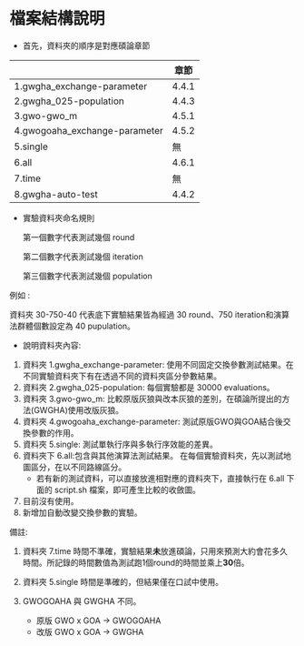 # 檔案結構說明

* 首先，資料夾的順序是對應碩論章節

|                               | 章節  |
|-------------------------------|-------|
| 1.gwgha_exchange-parameter    | 4.4.1 |
| 2.gwgha_025-population        | 4.4.3 |
| 3.gwo-gwo_m                   | 4.5.1 |
| 4.gwogoaha_exchange-parameter | 4.5.2 |
| 5.single                      | 無    |
| 6.all                         | 4.6.1 |
| 7.time                        | 無    |
| 8.gwgha-auto-test             | 4.4.2 |

* 實驗資料夾命名規則

    第一個數字代表測試幾個 round

    第二個數字代表測試幾個 iteration

    第三個數字代表測試幾個 population

例如 :

資料夾 30-750-40 代表底下實驗結果皆為經過 30 round、750 iteration和演算法群體個數設定為 40 pupulation。

* 說明資料夾內容:

1. 資料夾 1.gwgha_exchange-parameter: 使用不同固定交換參數測試結果。在不同實驗資料夾下有在透過不同的資料夾區分參數結果。
2. 資料夾 2.gwgha_025-population: 每個實驗都是 30000 evaluations。
3. 資料夾 3.gwo-gwo_m: 比較原版灰狼與改本灰狼的差別，在碩論所提出的方法(GWGHA)使用改版灰狼。
4. 資料夾 4.gwogoaha_exchange-parameter: 測試原版GWO與GOA結合後交換參數的作用。
5. 資料夾 5.single: 測試單執行序與多執行序效能的差異。
6. 資料夾下 6.all:包含與其他演算法測試結果。
在每個實驗資料夾，先以測試地圖區分，在以不同路線區分。
    * 若有新的測試資料，可以直接放進相對應的資料夾下，直接執行在 6.all 下面的 script.sh 檔案，即可產生比較的收斂圖。
7. 目前沒有使用。
8. 新增加自動改變交換參數的實驗。

備註:

1. 資料夾 7.time 時間不準確，實驗結果**未**放進碩論，只用來預測大約會花多久時間。所記錄的時間數值為測試跑1個round的時間並乘上**30**倍。
2. 資料夾 5.single 時間是準確的，但結果僅在口試中使用。
3. GWOGOAHA 與 GWGHA 不同。

    * 原版 GWO x GOA -> GWOGOAHA
    * 改版 GWO x GOA -> GWGHA
